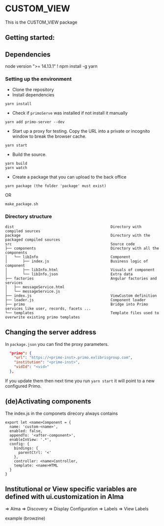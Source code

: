 # CUSTOM_VIEW
This is the CUSTOM_VIEW package 
## Getting started:
## Dependencies
node version ">= 14.13.1" !
npm install -g yarn

### Setting up the environment
- Clone the repository
- Install dependencies
```
yarn install
```
- Check if ```primoServe``` was installed if not install it manually
```
yarn add primo-server --dev
```
- Start up a proxy for testing. Copy the URL into a private or incognito window to break the browser cache.
```
yarn start
```
- Build the source. 
```
yarn build
yarn watch
```
- Create a package that you can upload to the back office 
```
yarn package (the folder 'package' must exist)
```
OR
```
make_package.sh
```

### Directory structure
```
dist                                            Directory with compiled sources
package                                         Directory with the packaged compiled sources
src                                             Source code
├── components                                  Directory with all the components                 
│   └── libInfo                                 Component
│       ├── index.js                            Business logic of component
│       ├── libInfo.html                        Visuals of component
│       └── libInfo.json                        Extra data
├── factories                                   Angular factories and services
│   ├── messageService.html
│   └── messageService.js
├── index.js                                    ViewCustom definition
├── loader.js                                   Component loader
├── primo                                       Bridge into Primo services like user, records, facets ...
└── templates                                   Template files used to overwrite existing primo templates
```
## Changing the server address

In ```package.json``` you can find the proxy parameters. 
```json
  "primo": {
    "url": "https://<primo-inst>.primo.exlibrisgroup.com",
    "institution": "<primo-inst>",
    "vidId": "<vid>"
  },
```
If you update them then next time you run ```yarn start``` it will point to a new configured Primo. 


## (de)Activating components
The index.js in the componets direcory always contains
```
export let <name>Component = {
  name: 'custom-<name>',  
  enabled: false,
  appendTo: '<after-component>',
  enableInView: '.*',
  config: {  
    bindings: {
      parentCtrl: '<'
    },
    controller: <name>Controller,
    template: <name>HTML
  }
}
```
## Institutional or View specific variables are defined with ui.customization in Alma
=> Alma => Discovery => Display Configuration => Labels => View Labels

example (browzine)